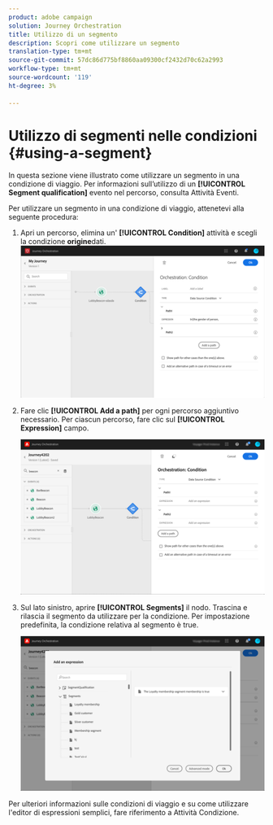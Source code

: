 ```yaml
---
product: adobe campaign
solution: Journey Orchestration
title: Utilizzo di un segmento
description: Scopri come utilizzare un segmento
translation-type: tm+mt
source-git-commit: 57dc86d775bf8860aa09300cf2432d70c62a2993
workflow-type: tm+mt
source-wordcount: '119'
ht-degree: 3%

---
```



# Utilizzo di segmenti nelle condizioni {#using-a-segment}

In questa sezione viene illustrato come utilizzare un segmento in una condizione di viaggio. Per informazioni sull’utilizzo di un **[!UICONTROL Segment qualification]** evento nel percorso, consulta Attività [](../building-journeys/segment-qualification-events.md)Eventi.

Per utilizzare un segmento in una condizione di viaggio, attenetevi alla seguente procedura:

1. Apri un percorso, elimina un&#39; **[!UICONTROL Condition]** attività e scegli la condizione **origine**dati.
   ![](../assets/journey47.png)

1. Fare clic **[!UICONTROL Add a path]** per ogni percorso aggiuntivo necessario. Per ciascun percorso, fare clic sul **[!UICONTROL Expression]** campo.

   ![](../assets/segment3.png)

1. Sul lato sinistro, aprire **[!UICONTROL Segments]** il nodo. Trascina e rilascia il segmento da utilizzare per la condizione. Per impostazione predefinita, la condizione relativa al segmento è true.

   ![](../assets/segment4.png)

Per ulteriori informazioni sulle condizioni di viaggio e su come utilizzare l&#39;editor di espressioni semplici, fare riferimento a Attività [](../building-journeys/condition-activity.md#about_condition)Condizione.
